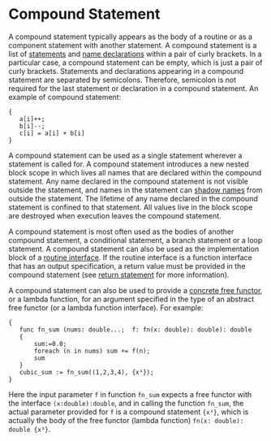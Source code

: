 # Compound Statement

A compound statement typically appears as the body of a routine or as a component statement with another statement. A compound statement is a list of [statements](Statements.md) and [name declarations](Declarations.md) within a pair of curly brackets. In a particular case, a compound statement can be empty, which is just a pair of curly brackets. Statements and declarations appearing in a compound statement are separated by semicolons. Therefore, semicolon is not required for the last statement or declaration in a compound statement. An example of compound statement:
```altro
{
   a[i]++;
   b[i]--;
   c[i] = a[i] + b[i]
}
```

A compound statement can be used as a single statement wherever a statement is called for. A compound statement introduces a new nested block scope in which lives all names that are declared within the compound statement. Any name declared in the compound statement is not visible outside the statement, and names in the statement can [shadow names](https://en.wikipedia.org/wiki/Variable_shadowing) from outside the statement. The lifetime of any name declared in the compound statement is confined to that statement. All values live in the block scope are destroyed when execution leaves the compound statement.

A compound statement is most often used as the bodies of another compound statement, a conditional statement, a branch statement or a loop statement. A compound statement can also be used as the implementation block of a [routine interface](RoutineInterface.md). If the routine interface is a function interface that has an output specification, a return value must be provided in the compound statement (see [return statement](StatementsJump.md) for more information).

A compound statement can also be used to provide a [concrete free functor](FreeFunctor.md), or a lambda function, for an argument specified in the type of an abstract free functor (or a lambda function interface). For example:
```altro
{
   func fn_sum (nums: double...;  f: fn(x: double): double): double
   {
       sum:=0.0;
       foreach (n in nums) sum += f(n);
       sum
   }
   cubic_sum := fn_sum((1,2,3,4), {x³});
}
```
Here the input parameter `f` in function `fn_sum` expects a free functor with the interface `(x:double):double`, and in calling the function `fn_sum`, the actual parameter provided for `f` is a compound statement `{x³}`, which is actually the body of the free functor (lambda function) `fn(x: double): double {x³}`.

